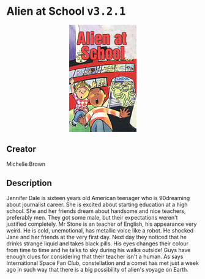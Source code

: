 
# Alien at School <kbd>v3.2.1</kbd>

<center>
  <img src="./cover-1024.jpg"/>
</center>

## Creator
Michelle Brown

## Description
<p>Jennifer Dale is sixteen years old American teenager who is 90dreaming about journalist career. She is excited about starting education at a high school. She and her friends dream about handsome and nice teachers, preferably men. They got some male, but their expectations weren't justified completely. Mr Stone is an teacher of English, his appearance very weird. He is cold, unemotional, has metallic voice like a robot. He shocked Jane and her friends at the very first day. Next day they noticed that he drinks strange liquid and takes black pills. His eyes changes their colour from time to time and he talks to sky during his walks outside! Guys have enough clues for considering that their teacher isn't a human. As says International Space Fan Club, constellation and a comet has met just a week ago in such way that there is a big possibility of alien's voyage on Earth.</p>
